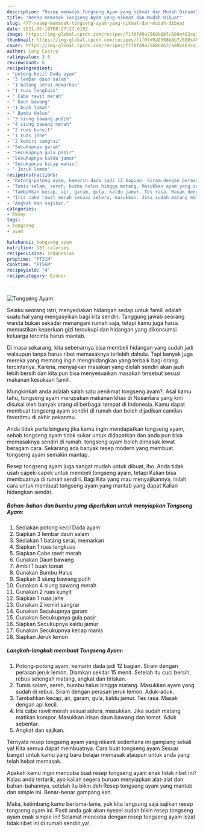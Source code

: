 ```yaml
---
description: "Resep memasak Tongseng Ayam yang nikmat dan Mudah Dibuat"
title: "Resep memasak Tongseng Ayam yang nikmat dan Mudah Dibuat"
slug: 477-resep-memasak-tongseng-ayam-yang-nikmat-dan-mudah-dibuat
date: 2021-06-19T08:27:27.610Z
image: https://img-global.cpcdn.com/recipes/f1f0fd9a2568b8b7/680x482cq70/tongseng-ayam-foto-resep-utama.jpg
thumbnail: https://img-global.cpcdn.com/recipes/f1f0fd9a2568b8b7/680x482cq70/tongseng-ayam-foto-resep-utama.jpg
cover: https://img-global.cpcdn.com/recipes/f1f0fd9a2568b8b7/680x482cq70/tongseng-ayam-foto-resep-utama.jpg
author: Cory Castro
ratingvalue: 3.6
reviewcount: 6
recipeingredient:
- "potong kecil Dada ayam"
- "3 lembar daun salam"
- "1 batang serai memarkan"
- "1 ruas lengkuas"
- " Cabe rawit merah"
- " Daun bawang"
- "1 buah tomat"
- " Bumbu Halus"
- "3 siung bawang putih"
- "4 siung bawang merah"
- "2 ruas kunyit"
- "1 ruas jahe"
- "2 kemiri sangrai"
- "Secukupnya garam"
- "Secukupnya gula pasir"
- "Secukupnya kaldu jamur"
- "Secukupnya kecap manis"
- " Jeruk lemon"
recipeinstructions:
- "Potong-potong ayam, kemarin dada jadi 12 bagian. Siram dengan perasan jeruk lemon. Diamkan sekitar 15 menit. Setelah itu cuci bersih, rebus setengah matang, angkat dan tiriskan."
- "Tumis salam, sereh, bumbu halus hingga matang. Masukkan ayam yang sudah di rebus. Siram dengan perasan jeruk lemon. Aduk-aduk."
- "Tambahkan kecap, air, garam, gula, kaldu jamur. Tes rasa. Masak dengan api kecil."
- "Iris cabe rawit merah sesuai selera, masukkan. Jika sudah matang matikan kompor. Masukkan irisan daun bawang dan tomat. Aduk sebentar."
- "Angkat dan sajikan."
categories:
- Resep
tags:
- tongseng
- ayam

katakunci: tongseng ayam 
nutrition: 187 calories
recipecuisine: Indonesian
preptime: "PT31M"
cooktime: "PT56M"
recipeyield: "4"
recipecategory: Dinner

---
```



![Tongseng Ayam](https://img-global.cpcdn.com/recipes/f1f0fd9a2568b8b7/680x482cq70/tongseng-ayam-foto-resep-utama.jpg)

Selaku seorang istri, menyediakan hidangan sedap untuk famili adalah suatu hal yang mengasyikan bagi kita sendiri. Tanggung jawab seorang  wanita bukan sekadar menangani rumah saja, tetapi kamu juga harus memastikan keperluan gizi tercukupi dan hidangan yang dikonsumsi keluarga tercinta harus mantab.

Di masa  sekarang, kita sebenarnya bisa membeli hidangan yang sudah jadi walaupun tanpa harus ribet memasaknya terlebih dahulu. Tapi banyak juga mereka yang memang ingin menghidangkan yang terbaik bagi orang tercintanya. Karena, menyajikan masakan yang diolah sendiri akan jauh lebih bersih dan kita pun bisa menyesuaikan masakan tersebut sesuai makanan kesukaan famili. 



Mungkinkah anda adalah salah satu penikmat tongseng ayam?. Asal kamu tahu, tongseng ayam merupakan makanan khas di Nusantara yang kini disukai oleh banyak orang di berbagai tempat di Indonesia. Kamu dapat membuat tongseng ayam sendiri di rumah dan boleh dijadikan camilan favoritmu di akhir pekanmu.

Anda tidak perlu bingung jika kamu ingin mendapatkan tongseng ayam, sebab tongseng ayam tidak sukar untuk didapatkan dan anda pun bisa memasaknya sendiri di rumah. tongseng ayam boleh dimasak lewat beragam cara. Sekarang ada banyak resep modern yang membuat tongseng ayam semakin mantap.

Resep tongseng ayam juga sangat mudah untuk dibuat, lho. Anda tidak usah capek-capek untuk membeli tongseng ayam, tetapi Kalian bisa membuatnya di rumah sendiri. Bagi Kita yang mau menyajikannya, inilah cara untuk membuat tongseng ayam yang mantab yang dapat Kalian hidangkan sendiri.

<!--inarticleads1-->

##### Bahan-bahan dan bumbu yang diperlukan untuk menyiapkan Tongseng Ayam:

1. Sediakan potong kecil Dada ayam
1. Siapkan 3 lembar daun salam
1. Sediakan 1 batang serai, memarkan
1. Siapkan 1 ruas lengkuas
1. Siapkan  Cabe rawit merah
1. Gunakan  Daun bawang
1. Ambil 1 buah tomat
1. Gunakan  Bumbu Halus
1. Siapkan 3 siung bawang putih
1. Gunakan 4 siung bawang merah
1. Gunakan 2 ruas kunyit
1. Siapkan 1 ruas jahe
1. Gunakan 2 kemiri sangrai
1. Gunakan Secukupnya garam
1. Gunakan Secukupnya gula pasir
1. Siapkan Secukupnya kaldu jamur
1. Gunakan Secukupnya kecap manis
1. Siapkan  Jeruk lemon




<!--inarticleads2-->

##### Langkah-langkah membuat Tongseng Ayam:

1. Potong-potong ayam, kemarin dada jadi 12 bagian. Siram dengan perasan jeruk lemon. Diamkan sekitar 15 menit. Setelah itu cuci bersih, rebus setengah matang, angkat dan tiriskan.
1. Tumis salam, sereh, bumbu halus hingga matang. Masukkan ayam yang sudah di rebus. Siram dengan perasan jeruk lemon. Aduk-aduk.
1. Tambahkan kecap, air, garam, gula, kaldu jamur. Tes rasa. Masak dengan api kecil.
1. Iris cabe rawit merah sesuai selera, masukkan. Jika sudah matang matikan kompor. Masukkan irisan daun bawang dan tomat. Aduk sebentar.
1. Angkat dan sajikan.




Ternyata resep tongseng ayam yang nikamt sederhana ini gampang sekali ya! Kita semua dapat membuatnya. Cara buat tongseng ayam Sesuai banget untuk kamu yang baru belajar memasak ataupun untuk anda yang telah hebat memasak.

Apakah kamu ingin mencoba buat resep tongseng ayam enak tidak ribet ini? Kalau anda tertarik, ayo kalian segera buruan menyiapkan alat-alat dan bahan-bahannya, setelah itu bikin deh Resep tongseng ayam yang mantab dan simple ini. Benar-benar gampang kan. 

Maka, ketimbang kamu berlama-lama, yuk kita langsung saja sajikan resep tongseng ayam ini. Pasti anda gak akan nyesel sudah bikin resep tongseng ayam enak simple ini! Selamat mencoba dengan resep tongseng ayam lezat tidak ribet ini di rumah sendiri,ya!.

